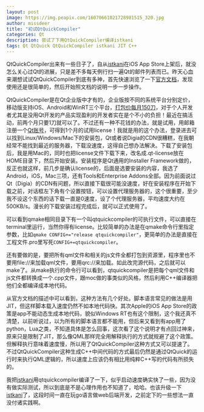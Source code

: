 ```yaml
---
layout: post
image: https://img.peapix.com/16070661021728981515_320.jpg
author: missdeer
title: "初试QtQuickCompiler"
categories: Qt
description: 尝试了下用QtQuickCompiler编译istkani
tags: Qt QtQuick QtQuickCompiler istkani JIT C++
---
```

QtQuickCompiler出来有一些日子了，自从[istkani](https://itunes.apple.com/cn/app/istkani-le-tou-xing-cai-piao/id841279537)在iOS App Store上架后，就没怎么关心过Qt的进展，只是差不多每天例行扫一遍Qt的邮件列表而已。昨天心血来潮想试试QtQuickCompiler到底有多神，首先快速浏览了一下[官方文档](http://doc.qt.digia.com/QtQuickCompiler/index.html)，发现使用还是很简单的，然后开始照文档的说明一步一步操作。

QtQuickCompiler是在Qt企业版中才有的，企业版按不同的系统平台分别定价，移动版支持iOS、Android和WinRT三个平台，[打包价每月150刀](http://qt.digia.com/buy/)，对于个人开发者尤其是没用Qt开发的产品实现盈利的开发者实在是个不小的负担！最近在搞活动，前两个月只要1刀就可以了。不过还有一种不花钱的办法，就是试用，用邮箱注册一个[Qt账号](https://login.qt.digia.com/)，可得到1个月的试用license！我就是用的这个办法，登录进去可以找到Linux/Windows/Mac下的安装包，Qt或者说Digia的CDN很糟糕，在我朝经常不能找到最近的服务器，下载没速度，这得自己想办法解决。下载了安装包后，我是用Mac的，同时也把license文件下载下来，改名成.qt-license放在HOME目录下，然后开始安装。安装程序是Qt通用的Installer Framework做的，反正也就这样，前几步是确认license的，后面是选要安装的内容，我选了Android，iOS，Mac三项，还有Tools和Enterprise Addons全部。因为前面说过Qt（Digia）的CDN有问题，所以直接下载很可能没速度，好在安装程序在开始下载之前，对话框左下角有个设置按钮，可以设置代理服务器的，这个很重要，至少我不设这个东西的话下载一直是0速度，设了个代理服务器，平均速度大约在500KB/s。漫长的下载安装过程完成后，就可以正式使用了。

可以看到qmake相同目录下有一个叫qtquickcompiler的可执行文件，可以直接在terminal里运行，当然你得有license。比较简单的办法是在qmake命令行里指定参数，比如`qmake CONFIG+="release qtquickcompiler"`，更简单的办法是直接在工程文件.pro里写死`CONFIG+=qtquickcompiler`。

还有要做的是，要把所有qml文件和相关的js文件全都打包到资源里，程序里也不要用file://来加载qml文件，要用qrc://来加载。如此改完源代码，之后就可以make了。从make执行的命令行可以看到，qtquickcompiler是把每个qml文件和js文件都转换成一个.cpp文件，跟moc做的事类似的风格，然后利用C++编译器把他们全都编译成本地代码。

从官方文档的描述中可以看到，这种方法有几个好处。脚本语言常见的做法是用JIT，但这样脚本载入速度仍然不如本地代码快。其次Apple的iOS App Store的政策是app不能动态生成本地代码，貌似Windows RT也有这个限制，这个我还真不清楚，以前听说过，以为所有的脚本语言都不能用，但后来又看到有app用了python，Lua之类，不知道具体是怎么回事，这次看了这个说明才有点回过神来，原来只是限制了JIT，那么像QML那样完全用解释执行的方式就规避了这个政策。但解释执行意味着速度慢，所以用了QtQuickCompiler这种方式又可以提速了。不过QtQuickCompiler这种生成C++中间代码的方式最后仍然是通过QtQuick的运行时来执行QML逻辑的，所以速度上应该仍有相比用纯粹C++写的代码有所损失的。

我把[istkani](https://itunes.apple.com/cn/app/istkani-le-tou-xing-cai-piao/id841279537)用qtquickcompiler编译了一下，似乎启动速度确实快了一些，因为没有做实际测试，所以到底是不是心理作用也不知道了，哈哈。也该升级一下[istkani](https://itunes.apple.com/cn/app/istkani-le-tou-xing-cai-piao/id841279537)了，这段时间一直在玩go语言做web后端开发，之前定下的一些想法一直没付诸实践啊。

